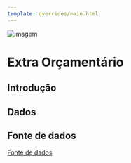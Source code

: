 ```yaml
---
template: overrides/main.html
---
```


![imagem](https://dadosabertostucano.org/assets/images/logo-dados-abertos.png)

# Extra Orçamentário 

## Introdução 

## Dados 

## Fonte de dados 

[Fonte de dados](https://www.municipioonline.com.br/ba/prefeitura/tucano/cidadao/despesa#pagamentos)
